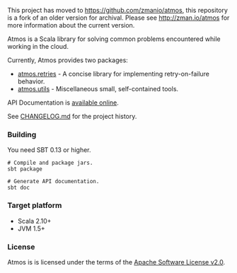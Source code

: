 This project has moved to https://github.com/zmanio/atmos, this repository is a fork of an older version for archival. Please see http://zman.io/atmos for more information about the current version.

Atmos is a Scala library for solving common problems encountered while working in the cloud.

Currently, Atmos provides two packages:

 - [atmos.retries](http://lpryor.github.io/atmos/#atmos.retries.package) - A concise library for implementing retry-on-failure behavior.
 - [atmos.utils](http://lpryor.github.io/atmos/#atmos.utils.package) - Miscellaneous small, self-contained tools.
    
API Documentation is [available online](http://lpryor.github.io/atmos/#atmos.package).

See [CHANGELOG.md](CHANGELOG.md) for the project history.

### Building ###

You need SBT 0.13 or higher.

    # Compile and package jars.
    sbt package

    # Generate API documentation.
    sbt doc

### Target platform ###

* Scala 2.10+
* JVM 1.5+

### License ###

Atmos is is licensed under the terms of the
[Apache Software License v2.0](http://www.apache.org/licenses/LICENSE-2.0.html).

